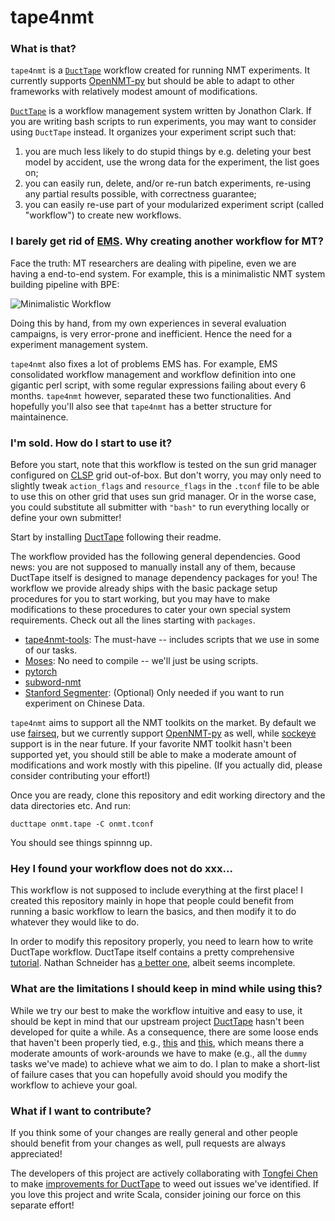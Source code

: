 # tape4nmt

### What is that?

`tape4nmt` is a [`DuctTape`](https://github.com/jhclark/ducttape) workflow created for running NMT experiments. It currently supports [OpenNMT-py](https://github.com/OpenNMT/OpenNMT-py) but should be able to adapt to other frameworks with relatively modest amount of modifications.

[`DuctTape`](https://github.com/jhclark/ducttape) is a workflow management system written by Jonathon Clark. If you are writing bash scripts to run experiments, you may want to consider using `DuctTape` instead. It organizes your experiment script such that:

1.  you are much less likely to do stupid things by e.g. deleting your best model by accident, use the wrong data for the experiment, the list goes on;
2.  you can easily run, delete, and/or re-run batch experiments, re-using any partial results possible, with correctness guarantee;
3.  you can easily re-use part of your modularized experiment script (called "workflow") to create new workflows.

### I barely get rid of [EMS](http://www.statmt.org/moses/?n=FactoredTraining.EMS). Why creating another workflow for MT?

Face the truth: MT researchers are dealing with pipeline, even we are having a end-to-end system. For example, this is a minimalistic NMT system building pipeline with BPE:

![Minimalistic Workflow](https://raw.githubusercontent.com/shuoyangd/tape4nmt/master/workflow.png)

Doing this by hand, from my own experiences in several evaluation campaigns, is very error-prone and inefficient. Hence the need for a experiment management system.

`tape4nmt` also fixes a lot of problems EMS has. For example, EMS consolidated workflow management and workflow definition into one gigantic perl script, with some regular expressions failing about every 6 months. `tape4nmt` however, separated these two functionalities. And hopefully you'll also see that `tape4nmt` has a better structure for maintainence.

### I'm sold. How do I start to use it?

Before you start, note that this workflow is tested on the sun grid manager configured on [CLSP](https://www.clsp.jhu.edu) grid out-of-box. But don't worry, you may only need to slightly tweak `action_flags` and `resource_flags` in the `.tconf` file to be able to use this on other grid that uses sun grid manager. Or in the worse case, you could substitute all submitter with `"bash"` to run everything locally or define your own submitter!

Start by installing [DuctTape](https://github.com/jhclark/ducttape) following their readme.

The workflow provided has the following general dependencies. Good news: you are not supposed to manually install any of them, because DuctTape itself is designed to manage dependency packages for you! The workflow we provide already ships with the basic package setup procedures for you to start working, but you may have to make modifications to these procedures to cater your own special system requirements. Check out all the lines starting with `packages`.

+ [tape4nmt-tools](https://github.com/shuoyangd/tape4nmt-tools): The must-have -- includes scripts that we use in some of our tasks.
+ [Moses](https://github.com/moses-smt/mosesdecoder): No need to compile -- we'll just be using scripts.
+ [pytorch](https://github.com/pytorch/pytorch)
+ [subword-nmt](https://github.com/rsennrich/subword-nmt)
+ [Stanford Segmenter](https://nlp.stanford.edu/software/segmenter.shtml): (Optional) Only needed if you want to run experiment on Chinese Data.

`tape4nmt` aims to support all the NMT toolkits on the market. By default we use [fairseq](https://github.com/pytorch/fairseq), but we currently support [OpenNMT-py](https://github.com/OpenNMT/OpenNMT-py) as well, while [sockeye](https://github.com/awslabs/sockeye) support is in the near future. If your favorite NMT toolkit hasn't been supported yet, you should still be able to make a moderate amount of modifications and work mostly with this pipeline. (If you actually did, please consider contributing your effort!)

Once you are ready, clone this repository and edit working directory and the data directories etc. And run:

```
ducttape onmt.tape -C onmt.tconf
```

You should see things spinnng up.

### Hey I found your workflow does not do xxx...

This workflow is not supposed to include everything at the first place! I created this repository mainly in hope that people could benefit from running a basic workflow to learn the basics, and then modify it to do whatever they would like to do.

In order to modify this repository properly, you need to learn how to write DuctTape workflow. DuctTape itself contains a pretty comprehensive [tutorial](https://github.com/jhclark/ducttape/tree/master/tutorial). Nathan Schneider has [a better one](https://github.com/nschneid/ducttape-crash-course/blob/master/tutorial.md), albeit seems incomplete.

### What are the limitations I should keep in mind while using this?

While we try our best to make the workflow intuitive and easy to use, it should be kept in mind that our upstream project [DuctTape](https://github.com/jhclark/ducttape) hasn't been developed for quite a while. As a consequence, there are some loose ends that haven't been properly tied, e.g., [this](https://github.com/jhclark/ducttape/issues/159) and [this](https://github.com/ctongfei/ducttape/issues/2), which means there a moderate amounts of work-arounds we have to make (e.g., all the `dummy` tasks we've made) to achieve what we aim to do. I plan to make a short-list of failure cases that you can hopefully avoid should you modify the workflow to achieve your goal.

### What if I want to contribute?

If you think some of your changes are really general and other people should benefit from your changes as well, pull requests are always appreciated!

The developers of this project are actively collaborating with [Tongfei Chen](https://github.com/ctongfei) to make [improvements for DuctTape](https://github.com/ctongfei/ducttape) to weed out issues we've identified. If you love this project and write Scala, consider joining our force on this separate effort!
